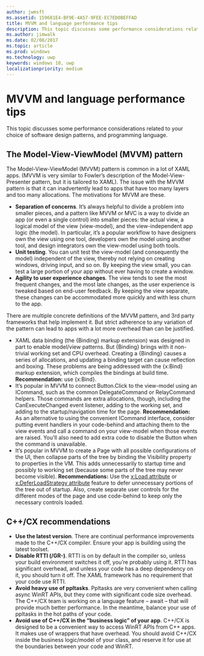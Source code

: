 ```yaml
---
author: jwmsft
ms.assetid: 159681E4-BF9E-4A57-9FEE-EC7ED0BEFFAD
title: MVVM and language performance tips
description: This topic discusses some performance considerations related to your choice of software design patterns, and programming language.
ms.author: jimwalk
ms.date: 02/08/2017
ms.topic: article
ms.prod: windows
ms.technology: uwp
keywords: windows 10, uwp
localizationpriority: medium
---
```

# MVVM and language performance tips


This topic discusses some performance considerations related to your choice of software design patterns, and programming language.

## The Model-View-ViewModel (MVVM) pattern

The Model-View-ViewModel (MVVM) pattern is common in a lot of XAML apps. (MVVM is very similar to Fowler’s description of the Model-View-Presenter pattern, but it is tailored to XAML). The issue with the MVVM pattern is that it can inadvertently lead to apps that have too many layers and too many allocations. The motivations for MVVM are these.

-   **Separation of concerns**. It’s always helpful to divide a problem into smaller pieces, and a pattern like MVVM or MVC is a way to divide an app (or even a single control) into smaller pieces: the actual view, a logical model of the view (view-model), and the view-independent app logic (the model). In particular, it’s a popular workflow to have designers own the view using one tool, developers own the model using another tool, and design integrators own the view-model using both tools.
-   **Unit testing**. You can unit test the view-model (and consequently the model) independent of the view, thereby not relying on creating windows, driving input, and so on. By keeping the view small, you can test a large portion of your app without ever having to create a window.
-   **Agility to user experience changes**. The view tends to see the most frequent changes, and the most late changes, as the user experience is tweaked based on end-user feedback. By keeping the view separate, these changes can be accommodated more quickly and with less churn to the app.

There are multiple concrete definitions of the MVVM pattern, and 3rd party frameworks that help implement it. But strict adherence to any variation of the pattern can lead to apps with a lot more overhead than can be justified.

-   XAML data binding (the {Binding} markup extension) was designed in part to enable model/view patterns. But {Binding} brings with it non-trivial working set and CPU overhead. Creating a {Binding} causes a series of allocations, and updating a binding target can cause reflection and boxing. These problems are being addressed with the {x:Bind} markup extension, which compiles the bindings at build time. **Recommendation:** use {x:Bind}.
-   It’s popular in MVVM to connect Button.Click to the view-model using an ICommand, such as the common DelegateCommand or RelayCommand helpers. Those commands are extra allocations, though, including the CanExecuteChanged event listener, adding to the working set, and adding to the startup/navigation time for the page. **Recommendation:** As an alternative to using the convenient ICommand interface, consider putting event handlers in your code-behind and attaching them to the view events and call a command on your view-model when those events are raised. You'll also need to add extra code to disable the Button when the command is unavailable.
-   It’s popular in MVVM to create a Page with all possible configurations of the UI, then collapse parts of the tree by binding the Visibility property to properties in the VM. This adds unnecessarily to startup time and possibly to working set (because some parts of the tree may never become visible). **Recommendations:** Use the [x:Load attribute](../xaml-platform/x-load-attribute.md) or [x:DeferLoadStrategy attribute](../xaml-platform/x-deferloadstrategy-attribute.md) feature to defer unnecessary portions of the tree out of startup. Also, create separate user controls for the different modes of the page and use code-behind to keep only the necessary controls loaded.

## C++/CX recommendations

-   **Use the latest version**. There are continual performance improvements made to the C++/CX compiler. Ensure your app is building using the latest toolset.
-   **Disable RTTI (/GR-)**. RTTI is on by default in the compiler so, unless your build environment switches it off, you’re probably using it. RTTI has significant overhead, and unless your code has a deep dependency on it, you should turn it off. The XAML framework has no requirement that your code use RTTI.
-   **Avoid heavy use of ppltasks**. Ppltasks are very convenient when calling async WinRT APIs, but they come with significant code size overhead. The C++/CX team is working on a language feature – await – that will provide much better performance. In the meantime, balance your use of ppltasks in the hot paths of your code.
-   **Avoid use of C++/CX in the “business logic” of your app**. C++/CX is designed to be a convenient way to access WinRT APIs from C++ apps. It makes use of wrappers that have overhead. You should avoid C++/CX inside the business logic/model of your class, and reserve it for use at the boundaries between your code and WinRT.